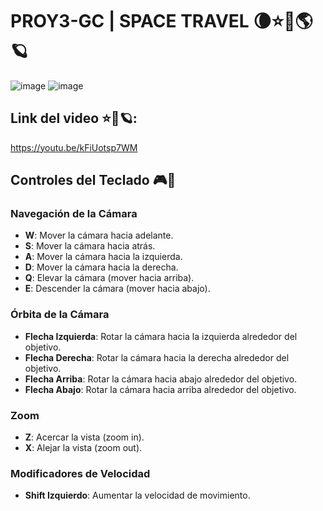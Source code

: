 # PROY3-GC | SPACE TRAVEL 🌘⭐🚀🌎🪐
![image](https://github.com/user-attachments/assets/6b9d3300-4241-48bc-a5db-4e69b7c97cab)
![image](https://github.com/user-attachments/assets/2ad5b8e4-1d51-4a34-bfed-c17d4e89d7db)

## Link del video ⭐🚀🪐:
https://youtu.be/kFiUotsp7WM 
## Controles del Teclado 🎮🌌

### **Navegación de la Cámara**
- **W**: Mover la cámara hacia adelante.
- **S**: Mover la cámara hacia atrás.
- **A**: Mover la cámara hacia la izquierda.
- **D**: Mover la cámara hacia la derecha.
- **Q**: Elevar la cámara (mover hacia arriba).
- **E**: Descender la cámara (mover hacia abajo).

### **Órbita de la Cámara**
- **Flecha Izquierda**: Rotar la cámara hacia la izquierda alrededor del objetivo.
- **Flecha Derecha**: Rotar la cámara hacia la derecha alrededor del objetivo.
- **Flecha Arriba**: Rotar la cámara hacia abajo alrededor del objetivo.
- **Flecha Abajo**: Rotar la cámara hacia arriba alrededor del objetivo.

### **Zoom**
- **Z**: Acercar la vista (zoom in).
- **X**: Alejar la vista (zoom out).

### **Modificadores de Velocidad**
- **Shift Izquierdo**: Aumentar la velocidad de movimiento.

